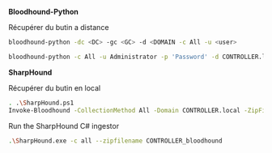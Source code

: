 **Bloodhound-Python**

Récupérer du butin a distance

```sh
bloodhound-python -dc <DC> -gc <GC> -d <DOMAIN -c All -u <user>
```

```sh
bloodhound-python -c All -u Administrator -p 'Password' -d CONTROLLER.local -ns 10.10.x.x
```

**SharpHound**

Récupérer du butin en local

```sh
. .\SharpHound.ps1
Invoke-Bloodhound -CollectionMethod All -Domain CONTROLLER.local -ZipFileName loot.zip
```

Run the SharpHound C# ingestor

```sh
.\SharpHound.exe -c all --zipfilename CONTROLLER_bloodhound
```

